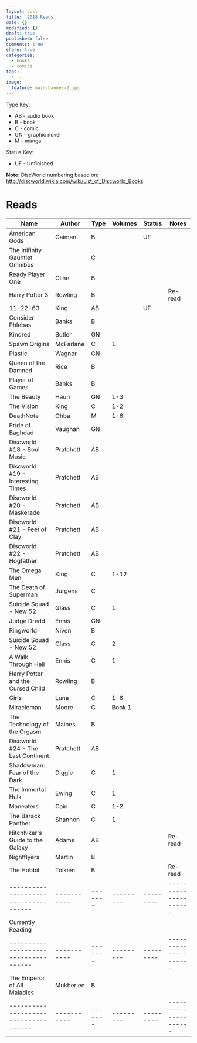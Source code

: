 ```yaml
---
layout: post
title: '2018 Reads'
date: {}
modified: {}
draft: true
published: false
comments: true
share: true
categories:
  - books
  - comics
tags:
  - ...
image:
  feature: main-banner-2.jpg
---
```


Type Key:
* AB - audio book
* B - book
* C - comic
* GN - graphic novel
* M - manga

Status Key:
* UF - Unfinished

**Note**: DiscWorld numbering based on: http://discworld.wikia.com/wiki/List_of_Discworld_Books

# Reads

| Name                               | Author    | Type  | Volumes | Status  | Notes               |
|------------------------------------|-----------|-------|---------|---------|---------------------|
| American Gods                      | Gaiman    | B     |         | UF      |                     |
| The Inifinity Gauntlet Omnibus     |           | C     |         |         |                     |
| Ready Player One                   | Cline     | B     |         |         |                     |
| Harry Potter 3                     | Rowling   | B     |         |         | Re-read             |
| 11-22-63                           | King      | AB    |         | UF      |                     |
| Consider Phlebas                   | Banks     | B     |         |         |                     |
| Kindred                            | Butler    | GN    |         |         |                     |
| Spawn Origins                      | McFarlane | C     | 1       |         |                     |
| Plastic                            | Wagner    | GN    |         |         |                     |
| Queen of the Damned                | Rice      | B     |         |         |                     |
| Player of Games                    | Banks     | B     |         |         |                     |
| The Beauty                         | Haun      | GN    | 1-3     |         |                     |
| The Vision                         | King      | C     | 1-2     |         |                     |
| DeathNote                          | Ohba      | M     | 1-6     |         |                     |
| Pride of Baghdad                   | Vaughan   | GN    |         |         |                     |
| Discworld #18 - Soul Music         | Pratchett | AB    |         |         |                     |
| Discworld #19 - Interesting Times  | Pratchett | AB    |         |         |                     |
| Discworld #20 - Maskerade          | Pratchett | AB    |         |         |                     |
| Discworld #21 - Feet of Clay       | Pratchett | AB    |         |         |                     |
| Discworld #22 - Hogfather          | Pratchett | AB    |         |         |                     |
| The Omega Men                      | King      | C     | 1-12    |         |                     |
| The Death of Superman              | Jurgens   | C     |         |         |                     |
| Suicide Squad - New 52             | Glass     | C     | 1       |         |                     |
| Judge Dredd                        | Ennis     | GN    |         |         |                     |
| Ringworld                          | Niven     | B     |         |         |                     |
| Suicide Squad - New 52             | Glass     | C     | 2       |         |                     |
| A Walk Through Hell                | Ennis     | C     | 1       |         |                     |
| Harry Potter and the Cursed Child  | Rowling   | B     |         |         |                     |
| Girls                              | Luna      | C     | 1-6     |         |                     |
| Miracleman                         | Moore     | C     | Book 1  |         |                     |
| The Technology of the Orgasm       | Maines    | B     |         |         |                     |
| Discworld #24 - The Last Continent | Pratchett | AB    |         |         |                     |
| Shadowman: Fear of the Dark        | Diggle    | C     | 1       |         |                     |
| The Immortal Hulk                  | Ewing     | C     | 1       |         |                     |
| Maneaters                          | Cain      | C     | 1-2     |         |                     |
| The Barack Panther                 | Shannon   | C     | 1       |         |                     |
| Hitchhiker's Guide to the Galaxy   | Adams     | AB    |         |         | Re-read             |
| Nightflyers                        | Martin    | B     |         |         |                     |
| The Hobbit                         | Tolkien   | B     |         |         | Re-read             |
|------------------------------------|-----------|-------|---------|---------|---------------------|
| Currently Reading                  |           |       |         |         |                     |
|------------------------------------|-----------|-------|---------|---------|---------------------|
| The Emperor of All Maladies        | Mukherjee | B     |         |         |                     |
|------------------------------------|-----------|-------|---------|---------|---------------------|
